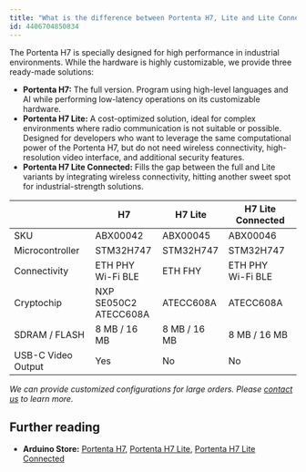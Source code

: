 ```yaml
---
title: "What is the difference between Portenta H7, Lite and Lite Connected?"
id: 4406704850834
---
```


The Portenta H7 is specially designed for high performance in industrial environments. While the hardware is highly customizable, we provide three ready-made solutions:

* **Portenta H7:** The full version. Program using high-level languages and AI while performing low-latency operations on its customizable hardware.
* **Portenta H7 Lite:** A cost-optimized solution, ideal for complex environments where radio communication is not suitable or possible. Designed for developers who want to leverage the same computational power of the Portenta H7, but do not need wireless connectivity, high-resolution video interface, and additional security features.
* **Portenta H7 Lite Connected:** Fills the gap between the full and Lite variants by integrating wireless connectivity, hitting another sweet spot for industrial-strength solutions.

<table class="pro">
<thead>
  <tr>
    <th></th>
    <th>H7</th>
    <th>H7 Lite</th>
    <th>H7 Lite Connected</th>
  </tr>
</thead>
<tbody>
  <tr>
    <td>SKU</td>
    <td>ABX00042</td>
    <td>ABX00045</td>
    <td>ABX00046</td>
  </tr>
  <tr>
    <td>Microcontroller</td>
    <td>STM32H747<br></td>
    <td>STM32H747</td>
    <td>STM32H747</td>
  </tr>
  <tr>
    <td>Connectivity</td>
    <td>ETH PHY<br>Wi-Fi BLE</td>
    <td>ETH FHY</td>
    <td>ETH PHY<br>Wi-Fi BLE</td>
  </tr>
  <tr>
    <td>Cryptochip</td>
    <td>NXP SE050C2<br>ATECC608A</td>
    <td>ATECC608A</td>
    <td>ATECC608A</td>
  </tr>
  <tr>
    <td>SDRAM / FLASH</td>
    <td>8 MB / 16 MB</td>
    <td>8 MB / 16 MB</td>
    <td>8 MB / 16 MB</td>
  </tr>
  <tr>
    <td>USB-C Video Output</td>
    <td>Yes</td>
    <td>No</td>
    <td>No</td>
  </tr>
</tbody>
</table>

_We can provide customized configurations for large orders. Please [contact us](https://www.arduino.cc/en/contact-us/) to learn more._

## Further reading

* **Arduino Store:** [Portenta H7](https://store.arduino.cc/products/portenta-h7), [Portenta H7 Lite](https://store.arduino.cc/products/portenta-h7-lite), [Portenta H7 Lite Connected](https://store.arduino.cc/products/portenta-h7-lite-connected)
